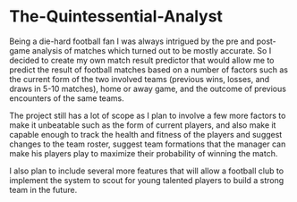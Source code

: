 # The-Quintessential-Analyst
Being a die-hard football fan I was always intrigued by the pre and post-game analysis of matches which turned out to be mostly accurate. So I
decided to create my own match result predictor that would allow me to predict the result of football matches based on a number of factors such as
the current form of the two involved teams (previous wins, losses, and draws in 5-10 matches), home or away game, and the outcome of previous
encounters of the same teams.

The project still has a lot of scope as I plan to involve a few more factors to make it unbeatable such as the form of current players, and also make it
capable enough to track the health and fitness of the players and suggest changes to the team roster, suggest team formations that the manager can
make his players play to maximize their probability of winning the match.

I also plan to include several more features that will allow a football club to implement the system to scout for young talented players to build a strong
team in the future.
